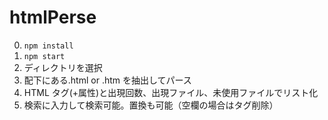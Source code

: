 # htmlPerse

0. `npm install`
1. `npm start`
2. ディレクトリを選択
3. 配下にある.html or .htm を抽出してパース
4. HTML タグ(+属性)と出現回数、出現ファイル、未使用ファイルでリスト化
5. 検索に入力して検索可能。置換も可能（空欄の場合はタグ削除）
